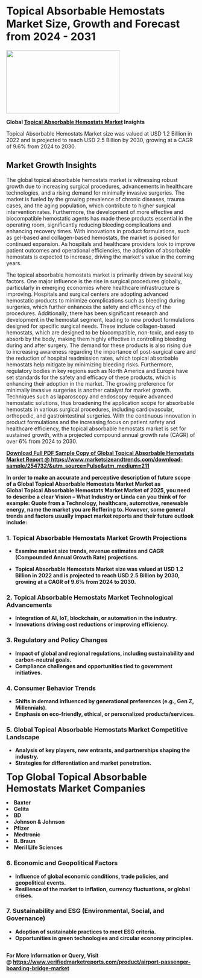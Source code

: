 <H1>Topical Absorbable Hemostats Market Size, Growth and Forecast from 2024 - 2031</H1><img class="aligncenter size-medium wp-image-584254" src="https://thirdeyenews.in/wp-content/uploads/2024/09/Global-Market-Research-300x168.jpeg" alt="" width="300" height="168" /><p><strong>Global&nbsp;<a href="https://www.marketsizeandtrends.com/download-sample/254732/&amp;utm_source=Pulse&amp;utm_medium=211">Topical Absorbable Hemostats Market</a> Insights</strong></p><p>Topical Absorbable Hemostats Market size was valued at USD 1.2 Billion in 2022 and is projected to reach USD 2.5 Billion by 2030, growing at a CAGR of 9.6% from 2024 to 2030.</p><p><h2>Market Growth Insights</h2> <p>The global topical absorbable hemostats market is witnessing robust growth due to increasing surgical procedures, advancements in healthcare technologies, and a rising demand for minimally invasive surgeries. The market is fueled by the growing prevalence of chronic diseases, trauma cases, and the aging population, which contribute to higher surgical intervention rates. Furthermore, the development of more effective and biocompatible hemostatic agents has made these products essential in the operating room, significantly reducing bleeding complications and enhancing recovery times. With innovations in product formulations, such as gel-based and collagen-based hemostats, the market is poised for continued expansion. As hospitals and healthcare providers look to improve patient outcomes and operational efficiencies, the adoption of absorbable hemostats is expected to increase, driving the market's value in the coming years.</p> <p><strong><a href="#"></a></strong></p> <p>The topical absorbable hemostats market is primarily driven by several key factors. One major influence is the rise in surgical procedures globally, particularly in emerging economies where healthcare infrastructure is improving. Hospitals and surgical centers are adopting advanced hemostatic products to minimize complications such as bleeding during surgeries, which further enhances the safety and efficiency of the procedures. Additionally, there has been significant research and development in the hemostat segment, leading to new product formulations designed for specific surgical needs. These include collagen-based hemostats, which are designed to be biocompatible, non-toxic, and easy to absorb by the body, making them highly effective in controlling bleeding during and after surgery. The demand for these products is also rising due to increasing awareness regarding the importance of post-surgical care and the reduction of hospital readmission rates, which topical absorbable hemostats help mitigate by minimizing bleeding risks. Furthermore, regulatory bodies in key regions such as North America and Europe have set standards for the safety and efficacy of these products, which is enhancing their adoption in the market. The growing preference for minimally invasive surgeries is another catalyst for market growth. Techniques such as laparoscopy and endoscopy require advanced hemostatic solutions, thus broadening the application scope for absorbable hemostats in various surgical procedures, including cardiovascular, orthopedic, and gastrointestinal surgeries. With the continuous innovation in product formulations and the increasing focus on patient safety and healthcare efficiency, the topical absorbable hemostats market is set for sustained growth, with a projected compound annual growth rate (CAGR) of over 6% from 2024 to 2030.</p> <p><strong><a href="#"></p><p><span class=""><strong>Download Full PDF Sample Copy of Global Topical Absorbable Hemostats Market Report</strong> @ <a href="https://www.marketsizeandtrends.com/download-sample/254732/&amp;utm_source=Pulse&amp;utm_medium=211" target="_blank">https://www.marketsizeandtrends.com/download-sample/254732/&amp;utm_source=Pulse&amp;utm_medium=211</a></span></p><p>In order to make an accurate and perceptive description of future scope of a Global&nbsp;Topical Absorbable Hemostats Market Market as Global&nbsp;Topical Absorbable Hemostats Market Market of 2025, you need to describe a clear Vision &ndash; What Industry or Linda can you think of for example: Quote from a Technology, healthcare, automotive, renewable energy, name the market you are Reffering to. However, some general trends and factors usually impact market reports and their future outlook include:</p><h3>1.&nbsp;<strong>Topical Absorbable Hemostats Market Growth Projections</strong></h3><ul><li>Examine market size trends, revenue estimates and CAGR (Compounded Annual Growth Rate) projections.</li><li><p>Topical Absorbable Hemostats Market size was valued at USD 1.2 Billion in 2022 and is projected to reach USD 2.5 Billion by 2030, growing at a CAGR of 9.6% from 2024 to 2030.</p></li></ul><h3>2.&nbsp;<strong>Topical Absorbable Hemostats Market Technological Advancements</strong></h3><ul><li>Integration of AI, IoT, blockchain, or automation in the industry.</li><li>Innovations driving cost reductions or improving efficiency.</li></ul><h3>3.&nbsp;<strong>Regulatory and Policy Changes</strong></h3><ul><li>Impact of global and regional regulations, including sustainability and carbon-neutral goals.</li><li>Compliance challenges and opportunities tied to government initiatives.</li></ul><h3>4.&nbsp;<strong>Consumer Behavior Trends</strong></h3><ul><li>Shifts in demand influenced by generational preferences (e.g., Gen Z, Millennials).</li><li>Emphasis on eco-friendly, ethical, or personalized products/services.</li></ul><h3>5.&nbsp;<strong>Global Topical Absorbable Hemostats Market Competitive Landscape</strong></h3><ul><li>Analysis of key players, new entrants, and partnerships shaping the industry.</li><li>Strategies for differentiation and market penetration.</li></ul><p data-pm-slice="1 1 []"><span style="color: inherit; font-family: inherit; font-size: 25px;">Top Global Topical Absorbable Hemostats Market Companies</span></p><div class="" data-test-id=""><p><li>Baxter</li><li> Gelita</li><li> BD</li><li> Johnson & Johnson</li><li> Pfizer</li><li> Medtronic</li><li> B. Braun</li><li> Meril Life Sciences</li></p></div><h3>6.&nbsp;<strong>Economic and Geopolitical Factors</strong></h3><ul><li>Influence of global economic conditions, trade policies, and geopolitical events.</li><li>Resilience of the market to inflation, currency fluctuations, or global crises.</li></ul><h3>7.&nbsp;<strong>Sustainability and ESG (Environmental, Social, and Governance)</strong></h3><ul><li>Adoption of sustainable practices to meet ESG criteria.</li><li>Opportunities in green technologies and circular economy principles.</li></ul><h2><strong style="font-size: 14px;">For More Information or Query, Visit @&nbsp;</strong><a style="background-color: #ffffff; font-size: 14px;" href="https://www.marketsizeandtrends.com/report/topical-absorbable-hemostats-market/" target="_blank">https://www.verifiedmarketreports.com/product/airport-passenger-boarding-bridge-market</a></h2>
